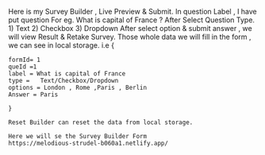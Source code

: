 Here is my Survey Builder , Live Preview & Submit.
In question Label , I have put question For eg. What is capital of France ? After Select Question Type. 1) Text   2) Checkbox  3) Dropdown
After select option & submit answer , we will view Result & Retake Survey.
Those whole data we will fill in the form , we can see in  local storage.
i.e {

    formId= 1
    queId =1
    label = What is capital of France 
    type =   Text/Checkbox/Dropdown
    options = London , Rome ,Paris , Berlin
    Answer = Paris
    
    }

    Reset Builder can reset the data from local storage.

    Here we will se the Survey Builder Form
    https://melodious-strudel-b060a1.netlify.app/
